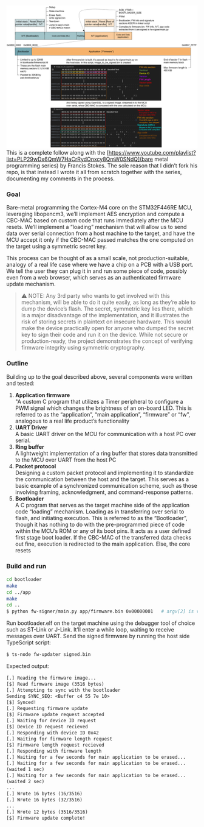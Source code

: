 ![](flash_layout.png)
This is a complete follow along with the [https://www.youtube.com/playlist?list=PLP29wDx6QmW7HaCrRydOnxcy8QmW0SNdQ](bare metal programming series) by Francis Stokes. The sole reason that I didn’t fork his repo, is that instead I wrote it all from scratch together with the series, documenting my comments in the process.  
### Goal
Bare-metal programming the Cortex-M4 core on the STM32F446RE MCU, leveraging libopencm3, we’ll implement AES encryption and compute a CBC-MAC based on custom code that runs immediately after the MCU resets. We’ll implement a “loading” mechanism that will allow us to send data over serial connection from a host machine to the target, and have the MCU accept it only if the CBC-MAC passed matches the one computed on the target using a symmetric secret key.  

This process can be thought of as a small scale, not production-suitable, analogy of a real life case where we have a chip on a PCB with a USB port. We tell the user they can plug it in and run some piece of code, possibly even from a web browser, which serves as an authenticated firmware update mechanism.  

> ⚠️ NOTE: Any 3rd party who wants to get involved with this mechanism, will be able to do it quite easily, as long as they’re able to dump the device’s flash. The secret, symmetric key lies there, which is a major disadvantage of the implementation, and it  illustrates the risk of storing secrets in plaintext on insecure hardware. This would make the device practically open for anyone who dumped the secret key to sign their code and run it on the device.  While not secure or production-ready, the project demonstrates the concept of verifying firmware integrity using symmetric cryptography.  
### Outline
Building up to the goal described above, several components were written and tested:  
1. **Application firmware**  
"A custom C program that utilizes a Timer peripheral to configure a PWM signal which changes the brightness of an on-board LED. This is referred to as the “application”, “main application”, “firmware” or “fw”, analogous to a real life product’s functionality  
2. **UART Driver**  
A basic UART driver on the MCU for communication with a host PC over serial.  
3. **Ring buffer**  
A lightweight implementation of a ring buffer that stores data transmitted to the MCU over UART from the host PC  
4. **Packet protocol**  
Designing a custom packet protocol and implementing it to standardize the communication between the host and the target. This serves as a basic example of a synchronized communication scheme, such as those involving framing, acknowledgment, and command-response patterns.  
5. **Bootloader**  
A C program that serves as the target machine side of the application code “loading”  mechanism. Loading as in transferring over serial to flash, and initiating execution. This is referred to as the “Bootloader”, though it has nothing to do with the pre-programmed piece of code within the MCU’s ROM or any of its boot pins. It acts as a user defined first stage boot loader. If the CBC-MAC of the transferred data checks out fine, execution is redirected to the main application. Else, the core resets  
### Build and run
```bash
cd bootloader
make
cd ../app
make
cd ..
$ python fw-signer/main.py app/firmware.bin 0x00000001   # argv[2] is version number in hex
```
Run bootloader.elf on the target machine using the debugger tool of choice such as ST-Link or J-Link. It’ll enter a while loop, waiting to receive messages over UART. Send the signed firmware by running the host side TypeScript script:
```bash
$ ts-node fw-updater signed.bin
```
Expected output:
```
[.] Reading the firmware image...
[$] Read firmware image (3516 bytes)
[.] Attempting to sync with the bootloader
Sending SYNC_SEQ: <Buffer c4 55 7e 10>
[$] Synced!
[.] Requesting firmware update
[$] Firmware update request accepted
[.] Waiting for device ID request
[$] Device ID request recieved
[.] Responding with device ID 0x42
[.] Waiting for firmware length request
[$] Firmware length request recieved
[.] Responding with firmware length
[.] Waiting for a few seconds for main application to be erased...
[.] Waiting for a few seconds for main application to be erased... (waited 1 sec)
[.] Waiting for a few seconds for main application to be erased... (waited 2 sec)
...
[.] Wrote 16 bytes (16/3516)
[.] Wrote 16 bytes (32/3516)
...
[.] Wrote 12 bytes (3516/3516)
[$] Firmware update complete!
```

